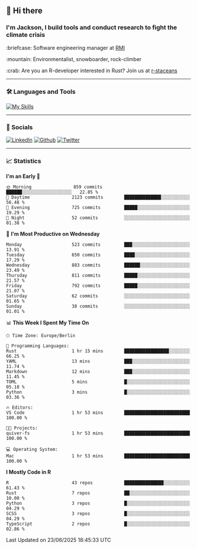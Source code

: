 ## :wave: Hi there
### I'm Jackson, I build tools and conduct research to fight the climate crisis
<p> :briefcase: Software engineering manager at <a href="https://rmi.org/" alt="RMI">RMI</a></p>
<p> :mountain: Environmentalist, snowboarder, rock-climber</p>
<p> :crab: Are you an R-developer interested in Rust? Join us at <a href="https://github.com/r-staceans" alt="r-staceans">r-staceans</a></p>

---

### :hammer_and_wrench: Languages and Tools

[![My Skills](https://skillicons.dev/icons?i=r,python,rust,docker,svelte,js,neovim,azure,postgresql,kubernetes,html,css&perline=6&theme=dark)](https://skillicons.dev)

---

### :iphone: Socials

[![LinkedIn](https://skillicons.dev/icons?i=linkedin&theme=dark)](https://www.linkedin.com/in/jackson-hoffart/) 
[![Github](https://skillicons.dev/icons?i=github&theme=dark)](https://github.com/jdhoffa) 
[![Twitter](https://skillicons.dev/icons?i=twitter&theme=dark)](https://twitter.com/jdhoffart) 

---

### :chart_with_upwards_trend: Statistics

 
<!--START_SECTION:waka-->
**I'm an Early 🐤** 

```text
🌞 Morning                859 commits         ██████░░░░░░░░░░░░░░░░░░░   22.85 % 
🌆 Daytime                2123 commits        ██████████████░░░░░░░░░░░   56.48 % 
🌃 Evening                725 commits         █████░░░░░░░░░░░░░░░░░░░░   19.29 % 
🌙 Night                  52 commits          ░░░░░░░░░░░░░░░░░░░░░░░░░   01.38 % 
```
📅 **I'm Most Productive on Wednesday** 

```text
Monday                   523 commits         ███░░░░░░░░░░░░░░░░░░░░░░   13.91 % 
Tuesday                  650 commits         ████░░░░░░░░░░░░░░░░░░░░░   17.29 % 
Wednesday                883 commits         ██████░░░░░░░░░░░░░░░░░░░   23.49 % 
Thursday                 811 commits         █████░░░░░░░░░░░░░░░░░░░░   21.57 % 
Friday                   792 commits         █████░░░░░░░░░░░░░░░░░░░░   21.07 % 
Saturday                 62 commits          ░░░░░░░░░░░░░░░░░░░░░░░░░   01.65 % 
Sunday                   38 commits          ░░░░░░░░░░░░░░░░░░░░░░░░░   01.01 % 
```


📊 **This Week I Spent My Time On** 

```text
🕑︎ Time Zone: Europe/Berlin

💬 Programming Languages: 
Rust                     1 hr 15 mins        █████████████████░░░░░░░░   66.25 % 
YAML                     13 mins             ███░░░░░░░░░░░░░░░░░░░░░░   11.74 % 
Markdown                 12 mins             ███░░░░░░░░░░░░░░░░░░░░░░   11.45 % 
TOML                     5 mins              █░░░░░░░░░░░░░░░░░░░░░░░░   05.18 % 
Python                   3 mins              █░░░░░░░░░░░░░░░░░░░░░░░░   03.36 % 

🔥 Editors: 
VS Code                  1 hr 53 mins        █████████████████████████   100.00 % 

🐱‍💻 Projects: 
quiver-fs                1 hr 53 mins        █████████████████████████   100.00 % 

💻 Operating System: 
Mac                      1 hr 53 mins        █████████████████████████   100.00 % 
```

**I Mostly Code in R** 

```text
R                        43 repos            ███████████████░░░░░░░░░░   61.43 % 
Rust                     7 repos             ██░░░░░░░░░░░░░░░░░░░░░░░   10.00 % 
Python                   3 repos             █░░░░░░░░░░░░░░░░░░░░░░░░   04.29 % 
SCSS                     3 repos             █░░░░░░░░░░░░░░░░░░░░░░░░   04.29 % 
TypeScript               2 repos             █░░░░░░░░░░░░░░░░░░░░░░░░   02.86 % 
```




 Last Updated on 23/06/2025 18:45:33 UTC
<!--END_SECTION:waka-->

